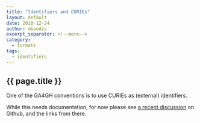 ```yaml
---
title: "Identifiers and CURIEs"
layout: default
date: 2018-12-24
author: mbaudis
excerpt_separator: <!--more-->
category:
  - formats
tags:
  - identifiers
---
```


## {{ page.title }}

One of the GA4GH conventions is to use CURIEs as (external) identifiers.

<!--more-->

While this needs documentation, for now please see [a recent discussion](https://github.com/ga4gh-metadata/SchemaBlocks/issues/10) on Github, and the links from there.

